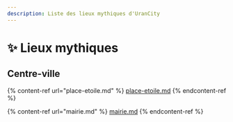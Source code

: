 ```yaml
---
description: Liste des lieux mythiques d'UranCity
---
```


# ✨ Lieux mythiques

## Centre-ville

{% content-ref url="place-etoile.md" %}
[place-etoile.md](place-etoile.md)
{% endcontent-ref %}

{% content-ref url="mairie.md" %}
[mairie.md](mairie.md)
{% endcontent-ref %}
